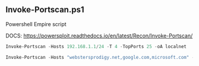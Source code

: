 ## Invoke-Portscan.ps1
Powershell Empire script


DOCS: https://powersploit.readthedocs.io/en/latest/Recon/Invoke-Portscan/

```powershell
Invoke-Portscan -Hosts 192.168.1.1/24 -T 4 -TopPorts 25 -oA localnet

Invoke-Portscan -Hosts "webstersprodigy.net,google.com,microsoft.com" -TopPorts 50

```


## 